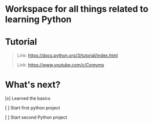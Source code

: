 # Workspace for all things related to learning Python

# Tutorial
> Link: https://docs.python.org/3/tutorial/index.html
> 
> Link: https://www.youtube.com/c/Coreyms

# What's next?
[x] Learned the basics

[ ] Start first python project

[ ] Start second Python project
